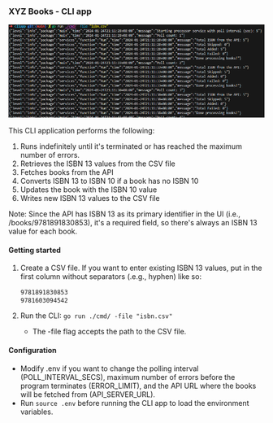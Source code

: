 ### XYZ Books - CLI app

![Alt text](image.png)

This CLI application performs the following:

1. Runs indefinitely until it's terminated or has reached the maximum number of errors.
2. Retrieves the ISBN 13 values from the CSV file
3. Fetches books from the API
4. Converts ISBN 13 to ISBN 10 if a book has no ISBN 10
5. Updates the book with the ISBN 10 value
6. Writes new ISBN 13 values to the CSV file

Note: Since the API has ISBN 13 as its primary identifier in the UI (i.e., /books/9781891830853), it's a required field, so there's always an ISBN 13 value for each book.

#### Getting started

1. Create a CSV file. If you want to enter existing ISBN 13 values, put in the first column without separators (.e.g., hyphen) like so:

   ```
   9781891830853
   9781603094542
   ```

2. Run the CLI: `go run ./cmd/ -file "isbn.csv"`
   - The -file flag accepts the path to the CSV file.

#### Configuration

- Modify .env if you want to change the polling interval (POLL_INTERVAL_SECS), maximum number of errors before the program terminates (ERROR_LIMIT), and the API URL where the books will be fetched from (API_SERVER_URL).
- Run `source .env` before running the CLI app to load the environment variables.
